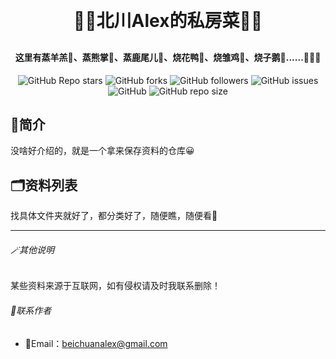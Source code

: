 <h1 align="center" style="margin: 30px 0 30px; font-weight: bold;">🧑‍💻北川Alex的私房菜👨‍🍳</h1>

<h4 align="center">这里有蒸羊羔🐐、蒸熊掌🐼、蒸鹿尾儿🦌、烧花鸭🦤、烧雏鸡🐓、烧子鹅🦢......🤪🤪🤪</h4>

<p align="center">
    <img alt="GitHub Repo stars" src="https://img.shields.io/github/stars/BeiChuanAlex/repo?style=social">
    <img alt="GitHub forks" src="https://img.shields.io/github/forks/BeiChuanAlex/repo?style=social">
    <img alt="GitHub followers" src="https://img.shields.io/github/followers/BeiChuanAlex?style=social">
    <img alt="GitHub issues" src="https://img.shields.io/github/issues/BeiChuanAlex/repo">
    <img alt="GitHub" src="https://img.shields.io/github/license/BeiChuanAlex/repo">
    <img alt="GitHub repo size" src="https://img.shields.io/github/repo-size/BeiChuanAlex/repo">
</p>


## 📑简介

没啥好介绍的，就是一个拿来保存资料的仓库😀 



## 🗂资料列表

找具体文件夹就好了，都分类好了，随便瞧，随便看🥰 



----



###### 🪄其他说明

某些资料来源于互联网，如有侵权请及时我联系删除！

###### 📡联系作者

- 📨Email：beichuanalex@gmail.com